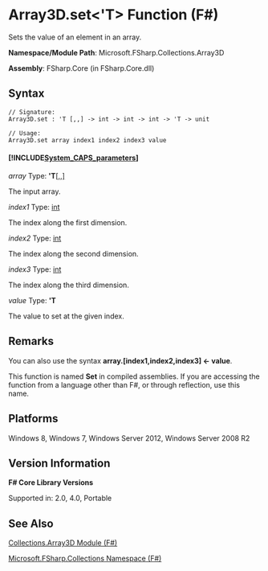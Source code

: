 # Array3D.set<'T> Function (F#)

Sets the value of an element in an array.

**Namespace/Module Path**: Microsoft.FSharp.Collections.Array3D

**Assembly**: FSharp.Core (in FSharp.Core.dll)


## Syntax

```
// Signature:
Array3D.set : 'T [,,] -> int -> int -> int -> 'T -> unit

// Usage:
Array3D.set array index1 index2 index3 value
```

#### [!INCLUDE[System_CAPS_parameters](//System/Token/System_CAPS_parameters_md.md)]
*array*
Type: **'T**[[,,]](http://msdn.microsoft.com/en-us/library/b4e5b35b-dc83-4b50-94aa-85fcf3ccb2b0)


The input array.


*index1*
Type: [int](http://msdn.microsoft.com/en-us/library/025d5455-3622-4ea5-9573-3ecbd4ee1375)


The index along the first dimension.


*index2*
Type: [int](http://msdn.microsoft.com/en-us/library/025d5455-3622-4ea5-9573-3ecbd4ee1375)


The index along the second dimension.


*index3*
Type: [int](http://msdn.microsoft.com/en-us/library/025d5455-3622-4ea5-9573-3ecbd4ee1375)


The index along the third dimension.


*value*
Type: **'T**


The value to set at the given index.




## Remarks
You can also use the syntax **array.[index1,index2,index3] &lt;- value**.

This function is named **Set** in compiled assemblies. If you are accessing the function from a language other than F#, or through reflection, use this name.


## Platforms
Windows 8, Windows 7, Windows Server 2012, Windows Server 2008 R2


## Version Information
**F# Core Library Versions**

Supported in: 2.0, 4.0, Portable




## See Also
[Collections.Array3D Module &#40;F&#35;&#41;](Collections.Array3D+Module+%28FSharp%29.md)

[Microsoft.FSharp.Collections Namespace &#40;F&#35;&#41;](Microsoft.FSharp.Collections+Namespace+%28FSharp%29.md)

